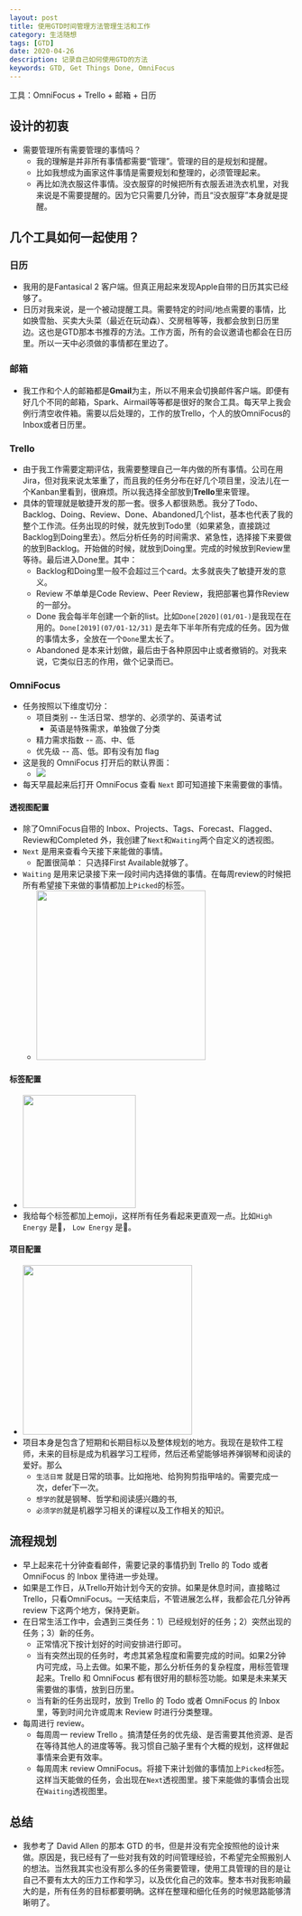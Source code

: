 ```yaml
---
layout: post
title: 使用GTD时间管理方法管理生活和工作
category: 生活随想
tags: [GTD]
date: 2020-04-26
description: 记录自己如何使用GTD的方法
keywords: GTD, Get Things Done, OmniFocus
---
```


工具：OmniFocus + Trello + 邮箱 + 日历

## 设计的初衷

- 需要管理所有需要管理的事情吗？
    - 我的理解是并非所有事情都需要“管理”。管理的目的是规划和提醒。
    - 比如我想成为画家这件事情是需要规划和整理的，必须管理起来。
    - 再比如洗衣服这件事情。没衣服穿的时候把所有衣服丢进洗衣机里，对我来说是不需要提醒的。因为它只需要几分钟，而且“没衣服穿”本身就是提醒。

## 几个工具如何一起使用？

### 日历

* 我用的是Fantasical 2 客户端。但真正用起来发现Apple自带的日历其实已经够了。
* 日历对我来说，是一个被动提醒工具。需要特定的时间/地点需要的事情，比如换雪胎、买卖大头菜（最近在玩动森）、交房租等等，我都会放到日历里边。这也是GTD那本书推荐的方法。工作方面，所有的会议邀请也都会在日历里。所以一天中必须做的事情都在里边了。

### 邮箱

* 我工作和个人的邮箱都是**Gmail**为主，所以不用来会切换邮件客户端。即便有好几个不同的邮箱，Spark、Airmail等等都是很好的聚合工具。每天早上我会例行清空收件箱。需要以后处理的，工作的放Trello，个人的放OmniFocus的Inbox或者日历里。

### Trello

* 由于我工作需要定期评估，我需要整理自己一年内做的所有事情。公司在用Jira，但对我来说太笨重了，而且我的任务分布在好几个项目里，没法儿在一个Kanban里看到，很麻烦。所以我选择全部放到**Trello**里来管理。
* 具体的管理就是敏捷开发的那一套。很多人都很熟悉。我分了Todo、Backlog、Doing、Review、Done、Abandoned几个list，基本也代表了我的整个工作流。任务出现的时候，就先放到Todo里（如果紧急，直接跳过Backlog到Doing里去）。然后分析任务的时间需求、紧急性，选择接下来要做的放到Backlog。开始做的时候，就放到Doing里。完成的时候放到Review里等待。最后进入Done里。其中：
    * Backlog和Doing里一般不会超过三个card。太多就丧失了敏捷开发的意义。
    * Review 不单单是Code Review、Peer Review，我把部署也算作Review的一部分。
    * Done 我会每半年创建一个新的list。比如`Done[2020](01/01-)`是我现在在用的。`Done[2019](07/01-12/31)` 是去年下半年所有完成的任务。因为做的事情太多，全放在一个`Done`里太长了。
    * Abandoned 是本来计划做，最后由于各种原因中止或者撤销的。对我来说，它类似日志的作用，做个记录而已。

### OmniFocus

- 任务按照以下维度切分：
    - 项目类别 -- 生活日常、想学的、必须学的、英语考试
        - 英语是特殊需求，单独做了分类
    - 精力需求指数 -- 高、中、低
    - 优先级 -- 高、低。即有没有加 flag
- 这是我的 OmniFocus 打开后的默认界面：
    - ![](https://i.imgur.com/o6hwvwr.jpg)
- 每天早晨起来后打开 OmniFocus 查看 `Next` 即可知道接下来需要做的事情。

#### 透视图配置

* 除了OmniFocus自带的 Inbox、Projects、Tags、Forecast、Flagged、Review和Completed 外，我创建了`Next`和`Waiting`两个自定义的透视图。
* `Next` 是用来查看今天接下来能做的事情。
    * 配置很简单： 只选择First Available就够了。
* `Waiting` 是用来记录接下来一段时间内选择做的事情。在每周review的时候把所有希望接下来做的事情都加上`Picked`的标签。
    * <img src="https://i.imgur.com/8nyvah0.jpg" style="width: 300px" />

#### 标签配置

* <img src="https://i.imgur.com/CweaNRb.jpg" style="width: 200px" />
* 我给每个标签都加上emoji，这样所有任务看起来更直观一点。比如`High Energy` 是🐝， `Low Energy` 是🐢。

#### 项目配置

* <img src="https://i.imgur.com/LwWEBhX.jpg" style="width: 300px" />
* 项目本身是包含了短期和长期目标以及整体规划的地方。我现在是软件工程师，未来的目标是成为机器学习工程师，然后还希望能够培养弹钢琴和阅读的爱好。那么
    * `生活日常` 就是日常的琐事。比如拖地、给狗狗剪指甲啥的。需要完成一次，defer下一次。
    * `想学的`就是钢琴、哲学和阅读感兴趣的书,
    * `必须学的`就是机器学习相关的课程以及工作相关的知识。 

## 流程规划

* 早上起来花十分钟查看邮件，需要记录的事情扔到 Trello 的 Todo 或者 OmniFocus 的 Inbox 里待进一步处理。
* 如果是工作日，从Trello开始计划今天的安排。如果是休息时间，直接略过 Trello，只看OmniFocus。一天结束后，不管进展怎么样，我都会花几分钟再 review 下这两个地方，保持更新。
* 在日常生活工作中，会遇到三类任务：1）已经规划好的任务；2）突然出现的任务；3）新的任务。
    * 正常情况下按计划好的时间安排进行即可。
    * 当有突然出现的任务时，考虑其紧急程度和需要完成的时间。如果2分钟内可完成，马上去做。如果不能，那么分析任务的复杂程度，用标签管理起来。Trello 和 OmniFocus 都有很好用的额标签功能。如果是未来某天需要做的事情，放到日历里。
    * 当有新的任务出现时，放到 Trello 的 Todo 或者 OmniFocus 的 Inbox 里，等到时间允许或周末 Review 时进行分类整理。
* 每周进行 review。
    * 每周周一 review Trello 。搞清楚任务的优先级、是否需要其他资源、是否在等待其他人的进度等等。我习惯自己脑子里有个大概的规划，这样做起事情来会更有效率。
    * 每周周末 review OmniFocus。将接下来计划做的事情加上`Picked`标签。 这样当天能做的任务，会出现在`Next`透视图里。接下来能做的事情会出现在`Waiting`透视图里。

## 总结

* 我参考了 David Allen 的那本 GTD 的书，但是并没有完全按照他的设计来做。原因是，我已经有了一些对我有效的时间管理经验，不希望完全照搬别人的想法。当然我其实也没有那么多的任务需要管理，使用工具管理的目的是让自己不要有太大的压力工作和学习，以及优化自己的效率。整本书对我影响最大的是，所有任务的目标都要明确。这样在整理和细化任务的时候思路能够清晰明了。

